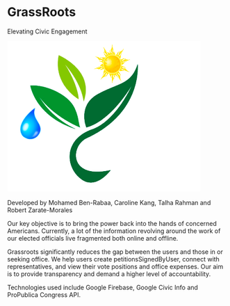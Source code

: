 # GrassRoots

Elevating Civic Engagement 

![alt text](https://github.com/benrabaa/GrassRoots/blob/capstone-demo-day/app/src/main/res/drawable/logowithtext.png)

Developed by Mohamed Ben-Rabaa, Caroline Kang, Talha Rahman and Robert Zarate-Morales

Our key objective is to bring the power back into the hands of concerned Americans. 
Currently, a lot of the information revolving around the work of our elected officials live fragmented both online and offline.

Grassroots significantly reduces the gap between the users and those in or seeking office. 
We help users create petitionsSignedByUser, connect with representatives, and view their vote positions and office expenses.
Our aim is to provide transparency and demand a higher level of accountability.

Technologies used include Google Firebase, Google Civic Info and ProPublica Congress API. 



